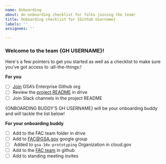 ```yaml
---
name: Onboarding
about: An onboarding checklist for folks joining the team!
title: Onboarding checklist for {Github Username}
labels: ''
assignees: ''

---
```


### Welcome to the team  {GH USERNAME}!

Here's a few pointers to get you started as well as a checklist to make sure you've got access to :all-the-things:!

**For you**
- [ ] [Join](https://github.com/GSA/GitHub-Administration#joining-the-gsa-enterprise-organization) GSA’s Enterprise Github org
- [ ] Review the [project README](https://docs.google.com/document/d/1g8nYqYS_ifFlZB-DBgfeSoJRMB__EqWsmLnacyk-bDI/) in drive
- [ ] Join Slack channels in the project README

{ONBOARDING BUDDY'S GH USERNAME} will be your onboarding buddy and will tackle the list below!

**For your onboarding buddy**
- [ ] Add to the FAC team folder in drive
- [ ] Add to [FAC@GSA.gov](https://groups.google.com/a/gsa.gov/g/fac) google group
- [ ] <Engineering> Added to `gsa-10x-prototyping` Organization in cloud.gov
- [ ] Add to the [FAC team](https://github.com/orgs/GSA-TTS/teams/fac-team) in github
- [ ] Add to standing meeting invites
